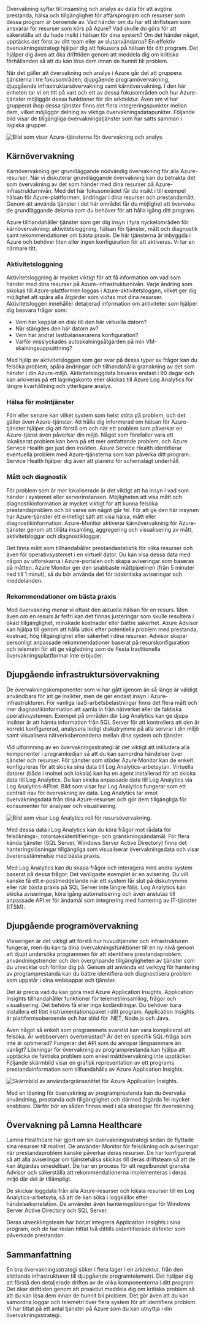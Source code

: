 Övervakning syftar till insamling och analys av data för att avgöra prestanda, hälsa och tillgänglighet för affärsprogram och resurser som dessa program är beroende av. Vad händer om du har ett driftsteam som ansvarar för resurser som körs på Azure? Vad skulle du göra för att säkerställa att du hade insikt i hälsan för dina system? Om det händer något, upptäcks det först av ditt team eller av slutanvändarna? En effektiv övervakningsstrategi hjälper dig att fokusera på hälsan för ditt program. Det hjälper dig även att öka drifttiden genom att meddela dig om kritiska förhållanden så att du kan lösa dem innan de hunnit bli problem. 

När det gäller att övervakning och analys i Azure går det att gruppera tjänsterna i tre fokusområden: djupgående programövervakning, djupgående infrastruktursövervakning samt kärnövervakning. I den här enheten tar vi en titt på vart och ett av dessa fokusområden och hur Azure-tjänster möjliggör dessa funktioner för din arkitektur. Även om vi har grupperat ihop dessa tjänster finns det flera integreringspunkter mellan dem, vilket möjliggör delning av viktiga övervakningsdatapunkter. Följande bild visar de tillgängliga övervakningstjänster som har satts samman i logiska grupper.

![Bild som visar Azure-tjänsterna för övervakning och analys.](../media/monitoring-products-overview.png)

## <a name="core-monitoring"></a>Kärnövervakning

Kärnövervakning ger grundläggande nödvändig övervakning för alla Azure-resurser. När vi diskuterar grundläggande övervakning kan du betrakta det som övervakning av det som händer med dina resurser på Azure-infrastrukturnivån. Med det här fokusområdet får du insikt i till exempel hälsan för Azure-plattformen, ändringar i dina resurser och prestandamått. Genom att använda tjänster i det här området får du möjlighet att övervaka de grundläggande delarna som du behöver för att hålla igång ditt program.

Azure tillhandahåller tjänster som ger dig insyn i fyra nyckelområden för kärnövervakning: aktivitetsloggning, hälsan för tjänster, mått och diagnostik samt rekommendationer om bästa praxis. De här tjänsterna är inbyggda i Azure och behöver liten eller ingen konfiguration för att aktiveras. Vi tar en närmare titt.

### <a name="activity-logging"></a>Aktivitetsloggning

Aktivitetsloggning är mycket viktigt för att få information om vad som händer med dina resurser på Azure-infrastrukturnivån. Varje ändring som skickas till Azure-plattformen loggas i Azure-aktivitetsloggen, vilket ger dig möjlighet att spåra alla åtgärder som vidtas mot dina resurser. Aktivitetsloggen innehåller detaljerad information om aktiviteter som hjälper dig besvara frågor som:

- Vem har kopplat en disk till den här virtuella datorn?
- När stängdes den här datorn av?
- Vem har ändrat lastbalanserarens konfiguration?
- Varför misslyckades autoskalningsåtgärden på min VM-skalningsuppsättning?

Med hjälp av aktivitetsloggen som ger svar på dessa typer av frågor kan du felsöka problem, spåra ändringar och tillhandahålla granskning av det som händer i din Azure-miljö. Aktivitetsloggdata bevaras endast i 90 dagar och kan arkiveras på ett lagringskonto eller skickas till Azure Log Analytics för längre kvarhållning och ytterligare analys.

### <a name="health-of-cloud-services"></a>Hälsa för molntjänster

Förr eller senare kan vilket system som helst stöta på problem, och det gäller även Azure-tjänster. Att hålla dig informerad om hälsan för Azure-tjänster hjälper dig att förstå om och när ett problem som påverkar en Azure-tjänst även påverkar din miljö. Något som förefaller vara ett lokaliserat problem kan bero på ett mer omfattande problem, och Azure Service Health ger just den insikten. Azure Service Health identifierar eventuella problem med Azure-tjänsterna som kan påverka ditt program. Service Health hjälper dig även att planera för schemalagt underhåll.

### <a name="metrics-and-diagnostics"></a>Mått och diagnostik

För problem som är mer lokaliserade är det viktigt att ha insyn i vad som händer i systemet eller serverinstansen. Möjligheten att visa mått och diagnostikinformation är mycket viktigt för att kunna felsöka prestandaproblem och bli varse om något går fel. För att ge den här insynen har Azure-tjänster ett enhetligt sätt att visa hälsa, mått eller diagnostikinformation. Azure-Monitor aktiverar kärnövervakning för Azure-tjänster genom att tillåta insamling, aggregering och visualisering av mått, aktivitetsloggar och diagnostikloggar.

Det finns mått som tillhandahåller prestandastatistik för olika resurser och även för operativsystemet i en virtuell dator. Du kan visa dessa data med någon av utforskarna i Azure-portalen och skapa aviseringar som baseras på måtten. Azure Monitor ger den snabbaste måttpipelinen (från 5 minuter ned till 1 minut), så du bör använda det för tidskritiska aviseringar och meddelanden.

### <a name="recommendations-on-best-practices"></a>Rekommendationer om bästa praxis

Med övervakning menar vi oftast den aktuella hälsan för en resurs. Men även om en resurs är felfri kan det finnas justeringar som skulle resultera i ökad tillgänglighet, minskade kostnader eller bättre säkerhet. Azure Advisor kan hjälpa till genom att hålla utkik efter potentiella problem med prestanda, kostnad, hög tillgänglighet eller säkerhet i dina resurser. Advisor skapar personligt anpassade rekommendationer baserat på resurskonfiguration och telemetri för att ge vägledning som de flesta traditionella övervakningsplattformar inte erbjuder.

## <a name="deep-infrastructure-monitoring"></a>Djupgående infrastruktursövervakning

De övervakningskomponenter som vi har gått igenom än så länge är väldigt användbara för att ge insikter, men de ger endast insyn i Azure-infrastrukturen. För vanliga IaaS-arbetsbelastningar finns det flera mått och mer diagnostikinformation att samla in från nätverket eller de faktiska operativsystemen. Exempel på områden där Log Analytics kan ge djupa insikter är att hämta information från SQL Server för att kontrollera att den är korrekt konfigurerad, analysera ledigt diskutrymme på alla servrar i din miljö samt visualisera nätverksberoendena mellan dina system och tjänster.

Vid utformning av en övervakningsstrategi är det viktigt att inkludera alla komponenter i programkedjan så att du kan samordna händelser över tjänster och resurser. För tjänster som stöder Azure Monitor kan de enkelt konfigureras för att skicka sina data till Log Analytics-arbetsytan. Virtuella datorer (både i molnet och lokala) kan ha en agent installerad för att skicka data till Log Analytics. Du kan skicka anpassade data till Log Analytics via Log Analytics-API:et. Bild som visar hur Log Analytics fungerar som ett centralt nav för övervakning av data. Log Analytics tar emot övervakningsdata från dina Azure-resurser och gör dem tillgängliga för konsumenter för analyser och visualisering.

![Bild som visar Log Analytics roll för resursövervakning.](../media/collecting-data.png)

Med dessa data i Log Analytics kan du köra frågor mot rådata för felsöknings-, rotorsaksidentifierings- och granskningsändamål. För flera kända tjänster (SQL Server, Windows Server Active Directory) finns det hanteringslösningar tillgängliga som visualiserar övervakningsdata och visar överensstämmelse med bästa praxis.

Med Log Analytics kan du skapa frågor och interagera med andra system baserat på dessa frågor. Det vanligaste exemplet är en avisering. Du vill kanske få ett e-postmeddelande när ett system får slut på diskutrymme eller när bästa praxis på SQL Server inte längre följs. Log Analytics kan skicka aviseringar, köra igång automatisering och även anslutas till anpassade API:er för ändamål som integrering med hantering av IT-tjänster (ITSM).

## <a name="deep-application-monitoring"></a>Djupgående programövervakning

Visserligen är det viktigt att förstå hur huvudtjänster och infrastrukturen fungerar, men du kan ta dina övervakningsfunktioner till en ny nivå genom att djupt undersöka programmen för att identifiera prestandaproblem, användningstrender och den övergripande tillgängligheten av tjänster som du utvecklar och förlitar dig på. Genom att använda ett verktyg för hantering av programprestanda kan du bättre identifiera och diagnostisera problem som uppstår i dina webbappar och tjänster.

Det är precis vad du kan göra med Azure Application Insights. Application Insights tillhandahåller funktioner för telemetriinsamling, frågor och visualisering. Det behövs få eller inga kodändringar. Du behöver bara installera ett litet instrumentationspaket i ditt program. Application Insights är plattformsoberoende och har stöd för .NET, Node.js och Java.

Även något så enkelt som programmets svarstid kan vara komplicerat att felsöka. Är webbservern överbelastad? Är det en specifik SQL-fråga som inte är optimerad? Fungerar det API som du anropar långsammare än vanligt? Lösningar för övervakning av programprestanda kan hjälpa att upptäcka de faktiska problem som enkel måttövervakning inte upptäcker. Följande skärmbild visar en grafisk representation av ett programs prestandainformation som tillhandahålls av Azure Application Insights.

![Skärmbild av användargränssnittet för Azure Application Insights.](../media/perfmetrics.png)

Med en lösning för övervakning av programprestanda kan du övervaka användning, prestanda och tillgänglighet och därmed åtgärda fel mycket snabbare. Därför bör en sådan finnas med i alla strategier för övervakning.

## <a name="monitoring-at-lamna-healthcare"></a>Övervakning på Lamna Healthcare

Lamna Healthcare har gjort om sin övervakningsstrategi sedan de flyttade sina resurser till molnet. De använder Monitor för felsökning och aviseringar när prestandaproblem kanske påverkar deras resurser. De har konfigurerat så att alla aviseringar om tjänstehälsa skickas till deras driftsteam så att de kan åtgärdas omedelbart. De har en process för att regelbundet granska Advisor och säkerställa att rekommendationerna implementeras i deras miljö där det är tillämpligt. 

De skickar loggdata från alla Azure-resurser och lokala resurser till en Log Analytics-arbetsyta, så att de kan söka i loggkällor efter händelsekorrelation. De använder även hanteringslösningar för Windows Server Active Directory och SQL Server.

Deras utvecklingsteam har börjat integrera Application Insights i sina program, och de har redan hittat två dittills oidentifierade defekter som påverkade prestandan.

## <a name="summary"></a>Sammanfattning

En bra övervakningsstrategi söker i flera lager i en arkitektur, från den stöttande infrastrukturen till djupgående programtelemetri. Det hjälper dig att förstå den detaljerade driften av de olika komponenterna i ditt program. Det ökar drifttiden genom att proaktivt meddela dig om kritiska problem så att du kan lösa dem innan de hunnit bli problem. Det gör även att du kan samordna loggar och telemetri över flera system för att identifiera problem. Vi har tittat på ett antal tjänster på Azure som du kan utnyttja i din övervakningsstrategi.